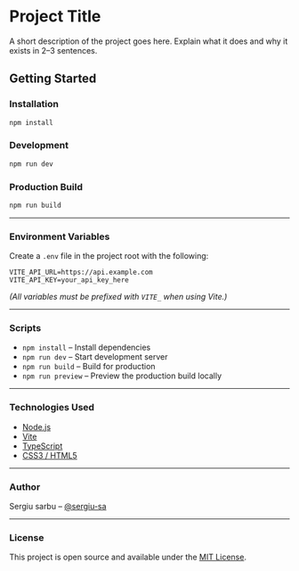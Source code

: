 
# Project Title

A short description of the project goes here. Explain what it does and why it exists in 2–3 sentences.

## Getting Started

### Installation

```bash
npm install
````

### Development

```bash
npm run dev
```

### Production Build

```bash
npm run build
```

---

### Environment Variables

Create a `.env` file in the project root with the following:

```env
VITE_API_URL=https://api.example.com
VITE_API_KEY=your_api_key_here
```

*(All variables must be prefixed with `VITE_` when using Vite.)*

---

### Scripts

* `npm install` – Install dependencies
* `npm run dev` – Start development server
* `npm run build` – Build for production
* `npm run preview` – Preview the production build locally

---

### Technologies Used

* [Node.js](https://nodejs.org/)
* [Vite](https://vitejs.dev/)
* [TypeScript](https://www.typescriptlang.org/)
* [CSS3 / HTML5](https://developer.mozilla.org/)

---

### Author

Sergiu sarbu – [@sergiu-sa ](https://github.com/sergiu-sa)

---

### License

This project is open source and available under the [MIT License](LICENSE).
